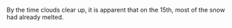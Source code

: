 <p>By the time clouds clear up, it is apparent that on the 15th, most of the snow had already melted.</p>
